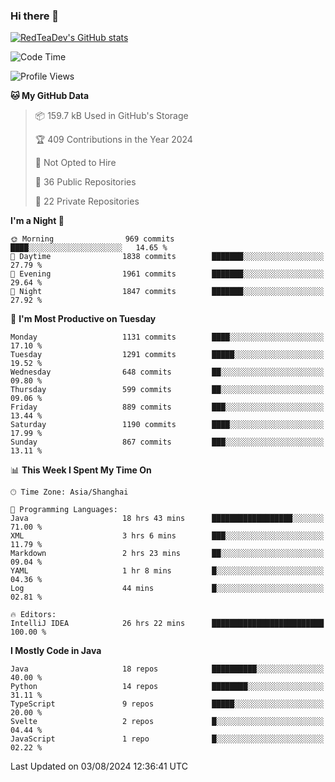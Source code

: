 ### Hi there 👋

<!--
**RedTeaDev/RedTeaDev** is a ✨ _special_ ✨ repository because its `README.md` (this file) appears on your GitHub profile.

Here are some ideas to get you started:

- 🔭 I’m currently working on ...
- 🌱 I’m currently learning ...
- 👯 I’m looking to collaborate on ...
- 🤔 I’m looking for help with ...
- 💬 Ask me about ...
- 📫 How to reach me: ...
- 😄 Pronouns: ...
- ⚡ Fun fact: ...
-->

<!--
[![wakatime](https://wakatime.com/badge/user/6b101ed0-04c0-4490-9283-eb61f2efff96.svg)](https://wakatime.com/@6b101ed0-04c0-4490-9283-eb61f2efff96)
!-->

[![RedTeaDev's GitHub stats](https://github-readme-stats.vercel.app/api?username=RedTeaDev\&include_all_commits=true)](https://github.com/anuraghazra/github-readme-stats)
<!--
[![willianrod's wakatime stats](https://github-readme-stats.vercel.app/api/wakatime?username=RedTeaDev)](https://github.com/anuraghazra/github-readme-stats)
!-->
<!--START_SECTION:waka-->
![Code Time](http://img.shields.io/badge/Code%20Time-2%2C479%20hrs%202%20mins-blue)

![Profile Views](http://img.shields.io/badge/Profile%20Views-0-blue)

**🐱 My GitHub Data** 

> 📦 159.7 kB Used in GitHub's Storage 
 > 
> 🏆 409 Contributions in the Year 2024
 > 
> 🚫 Not Opted to Hire
 > 
> 📜 36 Public Repositories 
 > 
> 🔑 22 Private Repositories 
 > 
**I'm a Night 🦉** 

```text
🌞 Morning                969 commits         ████░░░░░░░░░░░░░░░░░░░░░   14.65 % 
🌆 Daytime                1838 commits        ███████░░░░░░░░░░░░░░░░░░   27.79 % 
🌃 Evening                1961 commits        ███████░░░░░░░░░░░░░░░░░░   29.64 % 
🌙 Night                  1847 commits        ███████░░░░░░░░░░░░░░░░░░   27.92 % 
```
📅 **I'm Most Productive on Tuesday** 

```text
Monday                   1131 commits        ████░░░░░░░░░░░░░░░░░░░░░   17.10 % 
Tuesday                  1291 commits        █████░░░░░░░░░░░░░░░░░░░░   19.52 % 
Wednesday                648 commits         ██░░░░░░░░░░░░░░░░░░░░░░░   09.80 % 
Thursday                 599 commits         ██░░░░░░░░░░░░░░░░░░░░░░░   09.06 % 
Friday                   889 commits         ███░░░░░░░░░░░░░░░░░░░░░░   13.44 % 
Saturday                 1190 commits        ████░░░░░░░░░░░░░░░░░░░░░   17.99 % 
Sunday                   867 commits         ███░░░░░░░░░░░░░░░░░░░░░░   13.11 % 
```


📊 **This Week I Spent My Time On** 

```text
🕑︎ Time Zone: Asia/Shanghai

💬 Programming Languages: 
Java                     18 hrs 43 mins      ██████████████████░░░░░░░   71.00 % 
XML                      3 hrs 6 mins        ███░░░░░░░░░░░░░░░░░░░░░░   11.79 % 
Markdown                 2 hrs 23 mins       ██░░░░░░░░░░░░░░░░░░░░░░░   09.04 % 
YAML                     1 hr 8 mins         █░░░░░░░░░░░░░░░░░░░░░░░░   04.36 % 
Log                      44 mins             █░░░░░░░░░░░░░░░░░░░░░░░░   02.81 % 

🔥 Editors: 
IntelliJ IDEA            26 hrs 22 mins      █████████████████████████   100.00 % 
```

**I Mostly Code in Java** 

```text
Java                     18 repos            ██████████░░░░░░░░░░░░░░░   40.00 % 
Python                   14 repos            ████████░░░░░░░░░░░░░░░░░   31.11 % 
TypeScript               9 repos             █████░░░░░░░░░░░░░░░░░░░░   20.00 % 
Svelte                   2 repos             █░░░░░░░░░░░░░░░░░░░░░░░░   04.44 % 
JavaScript               1 repo              █░░░░░░░░░░░░░░░░░░░░░░░░   02.22 % 
```




 Last Updated on 03/08/2024 12:36:41 UTC
<!--END_SECTION:waka-->


